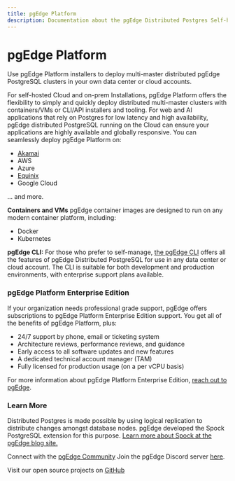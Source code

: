 ```yaml
---
title: pgEdge Platform
description: Documentation about the pgEdge Distributed Postgres Self-hosted Platform
---
```


# pgEdge Platform

Use pgEdge Platform installers to deploy multi-master distributed pgEdge PostgreSQL clusters in your own data center or cloud accounts.

For self-hosted Cloud and on-prem Installations, pgEdge Platform offers the flexibility to simply and quickly deploy distributed multi-master clusters with containers/VMs or CLI/API installers and tooling. For web and AI applications that rely on Postgres for low latency and high availability, pgEdge distributed PostgreSQL running on the Cloud can ensure your applications are highly available and globally responsive. You can seamlessly deploy pgEdge Platform on:

* [Akamai](https://www.pgedge.com/landing-pages/platform-download-for-akamai)
* AWS
* Azure
* [Equinix](https://www.pgedge.com/blog/announcing-our-partnership-with-equinix-and-availability-of-pgedge-platform-on-equinix-metal)
* Google Cloud

... and more.

**Containers and VMs** pgEdge container images are designed to run on any modern container platform, including:

* Docker 
* Kubernetes

**pgEdge CLI:** For those who prefer to self-manage, [the pgEdge CLI](https://www.pgedge.com/products/pgedge-platform) offers all the features of pgEdge Distributed PostgreSQL for use in any data center or cloud account. The CLI is suitable for both development and production environments, with enterprise support plans available.

### pgEdge Platform Enterprise Edition

If your organization needs professional grade support, pgEdge offers subscriptions to pgEdge Platform Enterprise Edition support. You get all of the benefits of pgEdge Platform, plus:

- 24/7 support by phone, email or ticketing system
- Architecture reviews, performance reviews, and guidance
- Early access to all software updates and new features
- A dedicated technical account manager (TAM)
- Fully licensed for production usage (on a per vCPU basis)

For more information about pgEdge Platform Enterprise Edition, [reach out to pgEdge](https://www.pgedge.com/contact).

### Learn More

Distributed Postgres is made possible by using logical replication to distribute changes amongst database nodes. pgEdge developed the Spock PostgreSQL extension for this purpose. [Learn more about Spock at the pgEdge blog site.](https://www.pgedge.com/blog)

Connect with the [pgEdge Community](https://github.com/pgEdge/pgedge/discussions)
Join the pgEdge Discord server [here](https://discord.gg/QaqHy52sUd).

Visit our open source projects on [GitHub](https://github.com/pgEdge)
